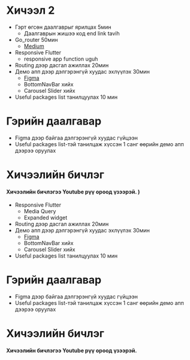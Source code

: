 # Хичээл 2
- Гэрт өгсөн даалгаврыг ярилцах 5мин
  - Даалгаврын жишээ код end link tavih 
- Go_router 50мин
  - [Medium](https://medium.com/@buykabuyanaa_24000/use-go-router-for-your-router-deeplink-and-authentication-47c29b9e56b2)
- Responsive Flutter 
    - responsive app function uguh 
- Routing дээр дасгал ажиллах 20мин
- Демо апп дээр дэлгэрэнгүй хуудас эхлүүлэх 30мин
    - [Figma](https://www.figma.com/file/f7iHsNQBImiATle3BsM6yH/flutter%2Flesson1?type=design&node-id=0%3A1&mode=design&t=v7PYjElpxywwJoxm-1&fbclid=IwAR1Q1nxjp70NjkpjJH32OYwuivXHJIzT4UhtgzIHMYAp1RZpZlsMP4fw1c4)
    - BottomNavBar хийх
    - Carousel Slider хийх
- Useful packages list танилцуулах 10 мин


# Гэрийн даалгавар 
- Figma дээр байгаа дэлгэрэнгүй хуудас гүйцээн
- Useful packages list-тэй танилцаж хүссэн 1 санг өөрийн демо апп дээрээ оруулах

# Хичээлийн бичлэг 
#### Хичээлийн бичлэгээ Youtube рүү ороод үзээрэй. ) 
- Responsive Flutter 
    - Media Query 
    - Expanded widget
- Routing дээр дасгал ажиллах 20мин
- Демо апп дээр дэлгэрэнгүй хуудас эхлүүлэх 30мин
    - [Figma](https://www.figma.com/file/f7iHsNQBImiATle3BsM6yH/flutter%2Flesson1?type=design&node-id=0%3A1&mode=design&t=v7PYjElpxywwJoxm-1&fbclid=IwAR1Q1nxjp70NjkpjJH32OYwuivXHJIzT4UhtgzIHMYAp1RZpZlsMP4fw1c4)
    - BottomNavBar хийх
    - Carousel Slider хийх
- Useful packages list танилцуулах 10 мин


# Гэрийн даалгавар 
- Figma дээр байгаа дэлгэрэнгүй хуудас гүйцээн
- Useful packages list-тэй танилцаж хүссэн 1 санг өөрийн демо апп дээрээ оруулах

# Хичээлийн бичлэг 
#### Хичээлийн бичлэгээ Youtube рүү ороод үзээрэй. 

